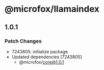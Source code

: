 # @microfox/llamaindex

## 1.0.1

### Patch Changes

- 7243805: initialize package
- Updated dependencies [7243805]
  - @microfox/core@1.0.1
